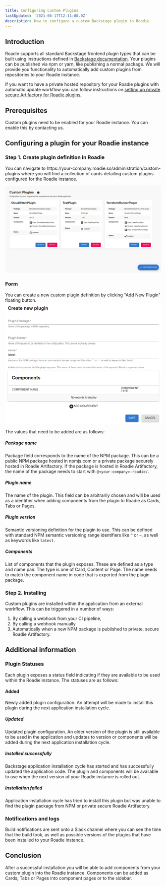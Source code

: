 ```yaml
---
title: Configuring Custom Plugins
lastUpdated: '2021-06-17T12:11:00.0Z'
description: How to configure a custom Backstage plugin to Roadie
---
```


## Introduction

Roadie supports all standard Backstage frontend plugin types that can be built using instructions defined in [Backstage documentation][backstage-plugin-documentation]. Your plugins can be published via npm or yarn, like publishing a normal package. We will provide you functionality to automatically add custom plugins from repositories to your Roadie instance. 

If you want to have a private hosted repository for your Roadie plugins with automatic update workflow you can follow instructions on [setting up private secure Artifactory for Roadie plugins.](/docs/custom-plugins/artifactory/)

## Prerequisites

Custom plugins need to be enabled for your Roadie instance. You can enable this by contacting us.

## Configuring a plugin for your Roadie instance

### Step 1. Create plugin definition in Roadie

You can navigate to h<gatsbyhack>tt</gatsbyhack>ps://your-company.roadie.so/administration/custom-plugins where you will find a collection of cards detailing custom plugins configured for the Roadie instance. 

![custom_plugins_page](custom_plugins_page.png)

### Form

You can create a new custom plugin definition by clicking "Add New Plugin" floating button. 
![custom_plugin_form](custom_plugin_form.png)

The values that need to be added are as follows:

##### Package name
Package field corresponds to the name of the NPM package. This can be a public NPM package hosted in npmjs.com or a private package securely hosted in Roadie Artifactory. If the package is hosted in Roadie Artifactory, the name of the package needs to start with `@<your-company>-roadie/`.


##### Plugin name
The name of the plugin. This field can be arbitrarily chosen and will be used as a identifier when adding components from the plugin to Roadie as Cards, Tabs or Pages.


##### Plugin version
Semantic versioning definition for the plugin to use. This can be defined with standard NPM semantic versioning range identifiers like `^` or `~`, as well as keywords like `latest`.


##### Components
List of components that the plugin exposes. These are defined as a type and name pair. The type is one of Card, Content or Page. The name needs to match the component name in code that is exported from the plugin package.


### Step 2. Installing

Custom plugins are installed within the application from an external workflow. This can be triggered in a number of ways:
1. By calling a webhook from your CI pipeline,
2. By calling a webhook manually
3. Automatically when a new NPM package is published to private, secure Roadie Artifactory.


## Additional information

### Plugin Statuses
Each plugin exposes a status field indicating if they are available to be used within the Roadie instance. The statuses are as follows:

#### Added
Newly added plugin configuration. An attempt will be made to install this plugin during the next application installation cycle.

##### Updated
Updated plugin configuration. An older version of the plugin is still available to be used in the application and updates to version or components will be added during the next application installation cycle.

##### Installed successfully
Backstage application installation cycle has started and has successfully updated the application code. The plugin and components will be available to use when the next version of your Roadie instance is rolled out.

##### Installation failed
Application installation cycle has tried to install this plugin but was unable to find the plugin package from NPM or private secure Roadie Artifactory.


### Notifications and logs

Build notifications are sent onto a Slack channel where you can see the time that the build took, as well as possible versions of the plugins that have been installed to your Roadie instance. 

## Conclusion

After a successful installation you will be able to add components from your custom plugin into the Roadie instance. Components can be added as Cards, Tabs or Pages into component pages or to the sidebar.

[backstage-plugin-documentation]: https://backstage.io/docs/plugins/create-a-plugin
